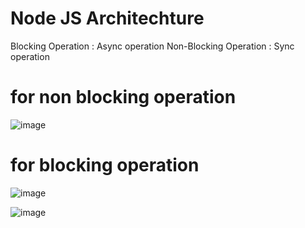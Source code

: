 # Node JS Architechture

Blocking Operation : Async operation
Non-Blocking Operation : Sync operation

# for non blocking operation
![image](https://github.com/neharikarout/Web-Development/assets/144371961/f46c7d35-3f04-4d48-a9c6-316399d5e9fc)

# for blocking operation
![image](https://github.com/neharikarout/Web-Development/assets/144371961/9fb22862-b76f-4401-82f3-e69844365ddc)

![image](https://github.com/neharikarout/Web-Development/assets/144371961/880c665d-29bb-4e65-ad88-0c413012dd7a)
